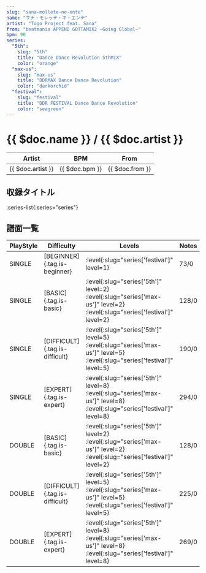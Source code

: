 ```yaml
---
slug: "sana-mollete-ne-ente"
name: "サナ・モレッテ・ネ・エンテ"
artist: "Togo Project feat. Sana"
from: "beatmania APPEND GOTTAMIX2 ~Going Global~"
bpm: 90
series:
  "5th":
    slug: "5th"
    title: "Dance Dance Revolution 5thMIX"
    color: "orange"
  "max-us":
    slug: "max-us"
    title: "DDRMAX Dance Dance Revolution"
    color: "darkorchid"
  "festival":
    slug: "festival"
    title: "DDR FESTIVAL Dance Dance Revolution"
    color: "seagreen"
---
```


# {{ $doc.name }} / {{ $doc.artist }}

|Artist|BPM|From|
|------|---|----|
|{{ $doc.artist }}|{{ $doc.bpm }}|{{ $doc.from }}|

## 収録タイトル

:series-list{:series="series"}

## 譜面一覧

|PlayStyle|Difficulty|Levels|Notes|Movie|
|---------|----------|------|-----|-----|
|SINGLE|[BEGINNER]{.tag.is-beginner}|:level{:slug="series['festival']" level=1}|73/0||
|SINGLE|[BASIC]{.tag.is-basic}|:level{:slug="series['5th']" level=2} :level{:slug="series['max-us']" level=2} :level{:slug="series['festival']" level=2}|128/0||
|SINGLE|[DIFFICULT]{.tag.is-difficult}|:level{:slug="series['5th']" level=5} :level{:slug="series['max-us']" level=5} :level{:slug="series['festival']" level=5}|190/0||
|SINGLE|[EXPERT]{.tag.is-expert}|:level{:slug="series['5th']" level=8} :level{:slug="series['max-us']" level=8} :level{:slug="series['festival']" level=8}|294/0||
|DOUBLE|[BASIC]{.tag.is-basic}|:level{:slug="series['5th']" level=2} :level{:slug="series['max-us']" level=2} :level{:slug="series['festival']" level=2}|128/0||
|DOUBLE|[DIFFICULT]{.tag.is-difficult}|:level{:slug="series['5th']" level=5} :level{:slug="series['max-us']" level=5} :level{:slug="series['festival']" level=5}|225/0||
|DOUBLE|[EXPERT]{.tag.is-expert}|:level{:slug="series['5th']" level=8} :level{:slug="series['max-us']" level=8} :level{:slug="series['festival']" level=8}|269/0||
